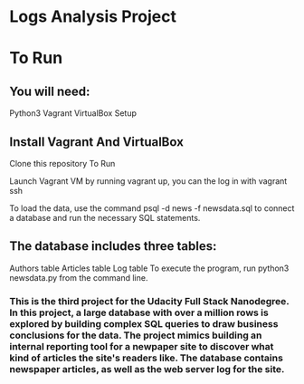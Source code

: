 # Logs Analysis Project

# To Run

## You will need:

Python3
Vagrant
VirtualBox
Setup

## Install Vagrant And VirtualBox
Clone this repository
To Run

Launch Vagrant VM by running vagrant up, you can the log in with vagrant ssh

To load the data, use the command psql -d news -f newsdata.sql to connect a database and run the necessary SQL statements.

## The database includes three tables:

Authors table
Articles table
Log table
To execute the program, run python3 newsdata.py from the command line.


### This is the third project for the Udacity Full Stack Nanodegree. In this project, a large database with over a million rows is explored by building complex SQL queries to draw business conclusions for the data. The project mimics building an internal reporting tool for a newpaper site to discover what kind of articles the site's readers like. The database contains newspaper articles, as well as the web server log for the site.
